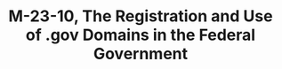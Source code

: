 ---
title: "M-23-10, The Registration and Use of .gov Domains in the Federal Government"
description: "Agencies must use .gov or .mil domains for all official communications, information, and services, with limited exceptions. Non-.gov usage will be reviewed and restricted by OMB.
New .gov registrations and renewals require CIO or agency head approval and detailed justification on usage and conformance to policies. OMB will review requests. Agencies must review previously registered domains for compliance with .gov requirements within 180 days and identify any non-compliant domains to OMB."
url-link: "https://www.whitehouse.gov/wp-content/uploads/2023/02/M-23-10-DOTGOV-Act-Guidance.pdf"
type: "PDF"
gov-only: "false"
is-external: "true"
publication-date: "February 08, 2023"
reading-time: "5"
resource-type: "Guidance"
filter: "p-filter"
audience: "security-compliance"
branded-offerings: "acquisition-policy-it-category"
---